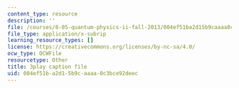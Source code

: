 ```yaml
---
content_type: resource
description: ''
file: /courses/8-05-quantum-physics-ii-fall-2013/004ef51ba2d15b9caaaa0c3bce92deec_v3dkStu-tMc.vtt
file_type: application/x-subrip
learning_resource_types: []
license: https://creativecommons.org/licenses/by-nc-sa/4.0/
ocw_type: OCWFile
resourcetype: Other
title: 3play caption file
uid: 004ef51b-a2d1-5b9c-aaaa-0c3bce92deec
---
```

